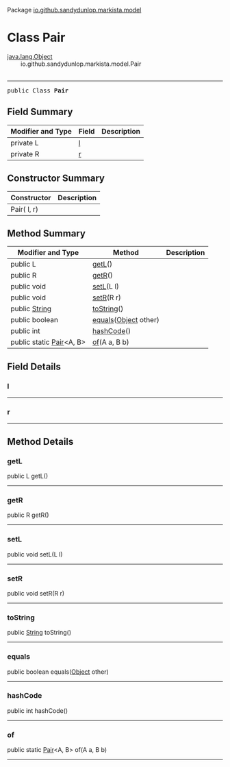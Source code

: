 Package [io.github.sandydunlop.markista.model](index.md)

# Class Pair
[java.lang.Object](https://docs.oracle.com/en/java/javase/24/docs/api/java.base/java/lang/Object.html)<br/>
        io.github.sandydunlop.markista.model.Pair<br/>
<br/>

----

<span style="font-family: monospace;">public Class __Pair__</span>


## Field Summary

| Modifier and Type | Field   | Description |
|-------------------|---------|-------------|
| private L         | [l](#l) |             |
| private R         | [r](#r) |             |

## Constructor Summary

| Constructor  | Description |
|--------------|-------------|
| Pair( l,  r) |             |

## Method Summary

| Modifier and Type                                                                                   | Method                                                                                                                | Description |
|-----------------------------------------------------------------------------------------------------|-----------------------------------------------------------------------------------------------------------------------|-------------|
| public L                                                                                            | [getL](#getl)()                                                                                                       |             |
| public R                                                                                            | [getR](#getr)()                                                                                                       |             |
| public void                                                                                         | [setL](#setl)(L l)                                                                                                    |             |
| public void                                                                                         | [setR](#setr)(R r)                                                                                                    |             |
| public [String](https://docs.oracle.com/en/java/javase/24/docs/api/java.base/java/lang/String.html) | [toString](#tostring)()                                                                                               |             |
| public boolean                                                                                      | [equals](#equals)([Object](https://docs.oracle.com/en/java/javase/24/docs/api/java.base/java/lang/Object.html) other) |             |
| public int                                                                                          | [hashCode](#hashcode)()                                                                                               |             |
| public static [Pair](Pair.md)<A, B>                                                                 | [of](#of)(A a, B b)                                                                                                   |             |

## Field Details

### l




---

### r




---


## Method Details

### getL

public L getL()




---

### getR

public R getR()




---

### setL

public void setL(L l)




---

### setR

public void setR(R r)




---

### toString

public [String](https://docs.oracle.com/en/java/javase/24/docs/api/java.base/java/lang/String.html) toString()




---

### equals

public boolean equals([Object](https://docs.oracle.com/en/java/javase/24/docs/api/java.base/java/lang/Object.html) other)




---

### hashCode

public int hashCode()




---

### of

public static [Pair](Pair.md)<A, B> of(A a, B b)




---


